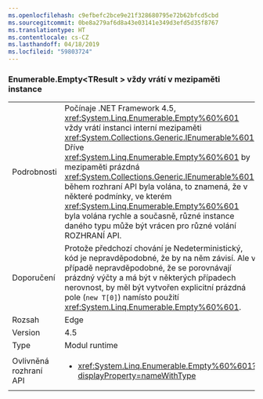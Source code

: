 ```yaml
---
ms.openlocfilehash: c9efbefc2bce9e21f328680795e72b62bfcd5cbd
ms.sourcegitcommit: 0be8a279af6d8a43e03141e349d3efd5d35f8767
ms.translationtype: HT
ms.contentlocale: cs-CZ
ms.lasthandoff: 04/18/2019
ms.locfileid: "59803724"
---
```

### <a name="enumerableemptytresult-always-returns-cached-instance"></a>Enumerable.Empty\<TResult > vždy vrátí v mezipaměti instance

|   |   |
|---|---|
|Podrobnosti|Počínaje .NET Framework 4.5, <xref:System.Linq.Enumerable.Empty%60%601> vždy vrátí instanci interní mezipaměti <xref:System.Collections.Generic.IEnumerable%601>. Dříve <xref:System.Linq.Enumerable.Empty%60%601> by mezipaměti prázdná <xref:System.Collections.Generic.IEnumerable%601> během rozhraní API byla volána, to znamená, že v některé podmínky, ve kterém <xref:System.Linq.Enumerable.Empty%60%601> byla volána rychle a současně, různé instance daného typu může být vrácen pro různé volání ROZHRANÍ API.|
|Doporučení|Protože předchozí chování je Nedeterministický, kód je nepravděpodobné, že by na něm závisí. Ale v případě nepravděpodobné, že se porovnávají prázdný výčty a má být v některých případech nerovnost, by měl být vytvořen explicitní prázdná pole (<code>new T[0]</code>) namísto použití <xref:System.Linq.Enumerable.Empty%60%601>.|
|Rozsah|Edge|
|Version|4.5|
|Type|Modul runtime|
|Ovlivněná rozhraní API|<ul><li><xref:System.Linq.Enumerable.Empty%60%601?displayProperty=nameWithType></li></ul>|
